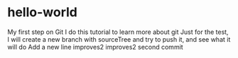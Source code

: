 # hello-world
My first step on Git
I do this tutorial to learn more about git
Just for the test, I will create a new branch with sourceTree and try to push it, and see what it will do
Add a new line
improves2
improves2 second commit